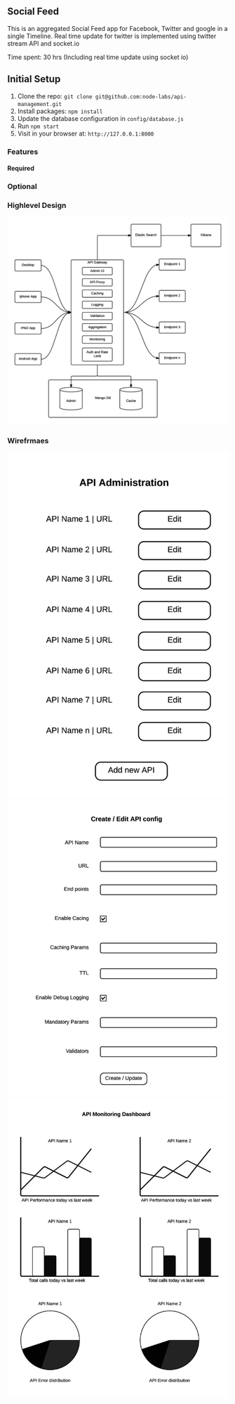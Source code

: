 ## Social Feed

This is an aggregated Social Feed app for Facebook, Twitter and google in a single Timeline. Real time update for twitter is implemented using twitter stream API and socket.io

Time spent: 30 hrs (Including real time update using socket io)

## Initial Setup

1. Clone the repo: `git clone git@github.com:node-labs/api-management.git`
2. Install packages: `npm install`
3. Update the database configuration in `config/database.js`
4. Run `npm start`
5. Visit in your browser at: `http://127.0.0.1:8000`

### Features

#### Required

### Optional

### Highlevel Design

![alt tag](https://github.com/node-labs/api-management/blob/master/images/high-level-design.png)

### Wirefrmaes
![alt tag](https://github.com/node-labs/api-management/blob/master/images/wireframe-home-page.png)
![alt tag](https://github.com/node-labs/api-management/blob/master/images/wireframe-create-edit-config.png)
![alt tag](https://github.com/node-labs/api-management/blob/master/images/wireframe-monitoring-dashboard.png)
